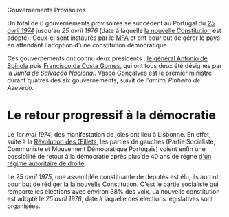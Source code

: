 Gouvernements Provisoires

Un total de 6 gouvernements provisoires se succèdent au Portugal du *[25 avril 1974](articles/04_Revo_Oeillet.md)* jusqu'au *25 avril 1976* (date à laquelle [la nouvelle Constitution](articles/11_Nouvelle_const.md) est adopté).
Ceux-ci sont instaurés par le [MFA](articles/05_mfa.md) et ont pour but de gérer le pays en attendant l'adoption d'une constitution démocratique.

Ces gouvernements ont connu deux présidents : [le général Antonio de Spínola](articles/06_Antonio_Spinola.md) puis [Francisco da Costa Gomes](articles/09_costa_gomes.md), qui ont tous deux été désignés par la *Junta de Salvação Nacional*.
[Vasco Gonçalves](articles/08_vasco_goncalves.md) est le premier ministre durant quatres des six gouvernements, suivit de l'*amiral Pinheiro de Azevedo*.


# Le retour progressif à la démocratie

Le *1er mai 1974*, des manifestation de joies ont lieu à Lisbonne. En effet, suite à la [Révolution des Œillets](articles/04_Revo_Oeillet.md), les parties de gauches (Partie Socialiste, Communiste et Mouvement Démocratique Portugais) voient enfin une possibilité de retour à la démocratie après plus de 40 ans de règne [d'un régime autoritaire de droite](articles/02_Gouvernement_Sal.md).

Le *25 avril 1975*, une assemblée constituante de députés est élu, ils auront pour but de rédiger la [la nouvelle Constitution](articles/11_Nouvelle_const.md). C'est le partie socialiste qui remporte les élections avec environ 38% des voix. La nouvelle constitution est adopté le *25 avril 1976*, date à laquelle des élections législatives sont organisées. 
